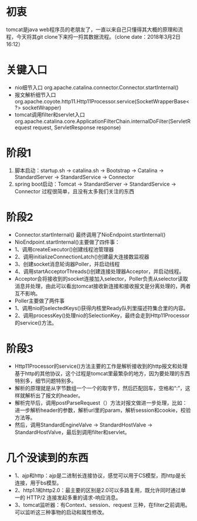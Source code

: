 # 初衷
tomcat是java web程序员的老朋友了，一直以来自己只懂得其大概的原理和流程，今天将其git clone下来捋一捋其数据流程。（clone date：2018年3月2日16:12）

# 关键入口
+ nio细节入口 org.apache.catalina.connector.Connector.startInternal()
+ 报文解析细节入口 org.apache.coyote.http11.Http11Processor.service(SocketWrapperBase<?> socketWrapper)
+ tomcat调用filter和servlet入口 org.apache.catalina.core.ApplicationFilterChain.internalDoFilter(ServletRequest request, ServletResponse response)

# 阶段1
1. 脚本启动：startup.sh -> catalina.sh -> Bootstrap -> Catalina -> StandardServer -> StandardService -> Connector
2. spring boot启动：Tomcat -> StandardServer -> StandardService -> Connector
过程很简单，且没有太多我们关注的东西
# 阶段2
+ Connector.startInternal() 最终调用了NioEndpoint.startInternal()
+ NioEndpoint.startInternal()主要做了四件事：
+ 1、调用createExecutor()创建线程池管理器
+ 2、调用initializeConnectionLatch()创建最大连接数监视器
+ 3、创建socket消息轮询器Poller，并启动线程
+ 4、调用startAcceptorThreads()创建连接处理器Acceptor，并启动线程。
+ Acceptor会将接收到的socket连接加入selector，Poller负责从selector读取消息并处理，由此可以看出tomcat接收新连接和接收报文是分离处理的，两者互不影响。
+ Poller主要做了两件事
+ 1、调用nio的selectedKeys()获得内核里Ready队列里描述符集合里的内容。
+ 2、调用processKey()处理nio的SelectionKey，最终会走到Http11Processor的service()方法。
# 阶段3
+ Http11Processor的service()方法主要的工作是解析接收到的http报文和处理基于http的其他协议，这个过程是tomcat里最繁杂的地方，因为要处理的东西特别多，细节问题特别多。
+ 解析的原理就是从字节数组一个一个的取字节，然后匹配回车，空格和“:”，这样就解析出了报文的header。
+ 解析完毕后，调用postParseRequest（）方法对报文做进一步处理，比如：进一步解析header的参数，解析url里的param，解析session和cookie，校验方法等。
+ 然后，调用StandardEngineValve -> StandardHostValve -> StandardHostValve，最后到调用filter和servlet。


# 几个没读到的东西
+ 1、ajp和http：ajp是二进制长连接协议，感觉可以用于CS模型，而http是长连接，用于bs模型。
+ 2、http1.1和http2.0：最主要的区别是2.0可以多路复用，既允许同时通过单一的 HTTP/2 连接发起多重的请求-响应消息。
+ 3、tomcat监听器：有Context、session、request 三种，在filter之前调用。可以监听这三种事物的启动和属性修改。